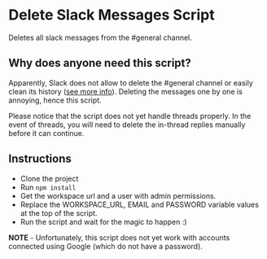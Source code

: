 # Delete Slack Messages Script

Deletes all slack messages from the #general channel.

## Why does anyone need this script?

Apparently, Slack does not allow to delete the #general channel or easily clean its history ([see more info](https://slack.com/intl/en-il/help/articles/220105027-The-general-channel)). Deleting the messages one by one is annoying, hence this script.

Please notice that the script does not yet handle threads properly. In the event of threads, you will need to delete the in-thread replies manually before it can continue.
## Instructions

-   Clone the project
-   Run `npm install`
-   Get the workspace url and a user with admin permissions.
-   Replace the WORKSPACE_URL, EMAIL and PASSWORD variable values at the top of the script. 
-   Run the script and wait for the magic to happen :)

**NOTE** - Unfortunately, this script does not yet work with accounts connected using Google (which do not have a password).